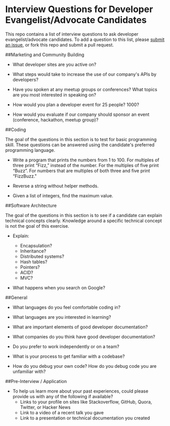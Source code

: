 Interview Questions for Developer Evangelist/Advocate Candidates
========================================

This repo contains a list of interview questions to ask developer evangelist/advocate candidates. To add a question to this list, please [submit an issue](https://github.com/MurtzaM/Developer-Evangelist-Interview-Questions/issues), or fork this repo and submit a pull request.

##Marketing and Community Building

- What developer sites are you active on?

- What steps would take to increase the use of our company's APIs by developers?

- Have you spoken at any meetup groups or conferences? What topics are you most interested in speaking on?

- How would you plan a developer event for 25 people? 1000?

- How would you evaluate if our company should sponsor an event (conference, hackathon, meetup group)?

##Coding

The goal of the questions in this section is to test for basic programming skill. These questions can be answered using the candidate's preferred programming language.

- Write a program that prints the numbers from 1 to 100. For multiples of three print “Fizz,” instead of the number. For the multiples of five print “Buzz”. For numbers that are multiples of both three and five print “FizzBuzz."

- Reverse a string without helper methods.

- Given a list of integers, find the maximum value.

##Software Architecture 

The goal of the questions in this section is to see if a candidate can explain technical concepts clearly. Knowledge around a specific technical concept is not the goal of this exercise. 

- Explain: 
  - Encapsulation?
  - Inheritance?
  - Distributed systems?
  - Hash tables?
  - Pointers?
  - ACID?
  - MVC?

- What happens when you search on Google?

##General

- What languages do you feel comfortable coding in?

- What languages are you interested in learning? 

- What are important elements of good developer documentation? 

- What companies do you think have good developer documentation?

- Do you prefer to work independently or on a team?

- What is your process to get familiar with a codebase?

- How do you debug your own code? How do you debug code you are unfamiliar with?

##Pre-Interview / Application

- To help us learn more about your past experiences, could please provide us with any of the following if available? 
  - Links to your profile on sites like Stackoverflow, GitHub, Quora, Twitter, or Hacker News
  - Link to a video of a recent talk you gave
  - Link to a presentation or technical documentation you created
